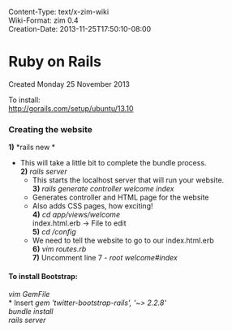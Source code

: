 Content-Type: text/x-zim-wiki  
Wiki-Format: zim 0.4  
Creation-Date: 2013-11-25T17:50:10-08:00  
  
# Ruby on Rails  
Created Monday 25 November 2013  
  
To install:  
http://gorails.com/setup/ubuntu/13.10  
  
### Creating the website  
**1)** *rails new <websiteName>	*  
  * This will take a little bit to complete the bundle process.  
**2)** *rails server*  
	* This starts the localhost server that will run your website.	  
**3)** *rails generate controller welcome index*  
	* Generates controller and HTML page for the website  
	* Also adds CSS pages, how exciting!  
**4)** *cd app/views/welcome*  
	index.html.erb -> File to edit  
**5)** *cd <websiteDir>/config*  
	* We need to tell the website to go to our index.html.erb	  
**6)** *vim routes.rb*  
**7)** Uncomment line 7 - *root welcome#index*  
  
#### To install Bootstrap:  
*vim GemFile*  
	* Insert *gem 'twitter-bootstrap-rails', '~> 2.2.8'*  
*bundle install*  
*rails server*  
  
  
